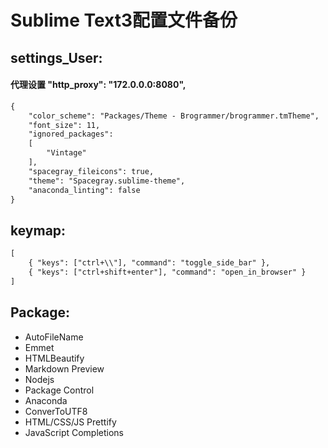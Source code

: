 # Sublime Text3配置文件备份 
## settings_User:
#### 代理设置 "http_proxy": "172.0.0.0:8080",
```html
{
	"color_scheme": "Packages/Theme - Brogrammer/brogrammer.tmTheme",
	"font_size": 11,
	"ignored_packages":
	[
		"Vintage"
	],
	"spacegray_fileicons": true,
	"theme": "Spacegray.sublime-theme",
	"anaconda_linting": false
}
```
## keymap:
```html
[
	{ "keys": ["ctrl+\\"], "command": "toggle_side_bar" },
	{ "keys": ["ctrl+shift+enter"], "command": "open_in_browser" }
]
```

## Package:
- AutoFileName
- Emmet
- HTMLBeautify
- Markdown Preview
- Nodejs
- Package Control
- Anaconda
- ConverToUTF8
- HTML/CSS/JS Prettify
- JavaScript Completions
